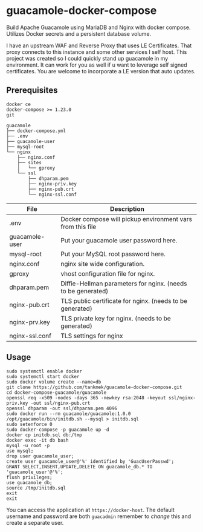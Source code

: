 # guacamole-docker-compose
Build Apache Guacamole using MariaDB and Nginx with docker compose. Utilizes Docker secrets and a persistent database volume.

I have an upstream WAF and Reverse Proxy that uses LE Certificates. That proxy connects to this instance and some other services I self host. This project was created so I could quickly stand up guacamole in my environment. It can work for you as well if u want to leverage self signed certificates. You are welcome to incorporate a LE version that auto updates.


## Prerequisites

`docker ce`  
`docker-compose >= 1.23.0`  
`git`

```
guacamole
├── docker-compose.yml
├── .env
├── guacamole-user
├── mysql-root
└── nginx
    ├── nginx.conf
    ├── sites
    │   └── gproxy
    └── ssl
        ├── dhparam.pem
        ├── nginx-priv.key
        ├── nginx-pub.crt
        └── nginx-ssl.conf

```
| File | Description |
| --- | --- |
| .env | Docker compose will pickup environment vars from this file |
| guacamole-user | Put your guacamole user password here. |
| mysql-root | Put your MySQL root password here. |
| nginx.conf |nginx site wide configuration. |
| gproxy | vhost configuration file for nginx. |
| dhparam.pem | Diffie-Hellman parameters for nginx. (needs to be generated) |
| nginx-pub.crt | TLS public certificate for nginx. (needs to be generated) |
| nginx-prv.key | TLS private key for nginx. (needs to be generated) |
| nginx-ssl.conf | TLS settings for nginx |


## Usage

```
sudo systemctl enable docker
sudo systemctl start docker 
sudo docker volume create --name=db
git clone https://github.com/tankmek/guacamole-docker-compose.git
cd docker-compose-guacamole/guacamole
openssl req -x509 -nodes -days 365 -newkey rsa:2048 -keyout ssl/nginx-priv.key -out ssl/nginx-pub.crt
openssl dhparam -out ssl/dhparam.pem 4096
sudo docker run --rm guacamole/guacamole:1.0.0 /opt/guacamole/bin/initdb.sh --mysql > initdb.sql
sudo setenforce 0
sudo docker-compose -p guacamole up -d
docker cp initdb.sql db:/tmp
docker exec -it db bash
mysql -u root -p
use mysql;
drop user guacamole_user;
create user guacamole_user@'%' identified by 'GuacUserPasswd';
GRANT SELECT,INSERT,UPDATE,DELETE ON guacamole_db.* TO 'guacamole_user'@'%'; 
flush privileges;
use guacamole_db;
source /tmp/initdb.sql
exit
exit
```

You can access the application at `https://docker-host`. The default username and password are both `guacadmin` remember to _change_ this and create a separate user.
